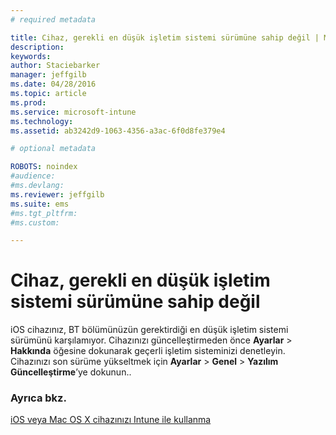 ```yaml
---
# required metadata

title: Cihaz, gerekli en düşük işletim sistemi sürümüne sahip değil | Microsoft Intune
description:
keywords:
author: Staciebarker
manager: jeffgilb
ms.date: 04/28/2016
ms.topic: article
ms.prod:
ms.service: microsoft-intune
ms.technology:
ms.assetid: ab3242d9-1063-4356-a3ac-6f0d8fe379e4

# optional metadata

ROBOTS: noindex
#audience:
#ms.devlang:
ms.reviewer: jeffgilb
ms.suite: ems
#ms.tgt_pltfrm:
#ms.custom:

---
```



# Cihaz, gerekli en düşük işletim sistemi sürümüne sahip değil

iOS cihazınız, BT bölümünüzün gerektirdiği en düşük işletim sistemi sürümünü karşılamıyor.  Cihazınızı güncelleştirmeden önce **Ayarlar** &gt; **Hakkında** öğesine dokunarak geçerli işletim sisteminizi denetleyin. Cihazınızı son sürüme yükseltmek için **Ayarlar** &gt; **Genel** &gt; **Yazılım Güncelleştirme**’ye dokunun..

### Ayrıca bkz.
[iOS veya Mac OS X cihazınızı Intune ile kullanma](using-your-ios-or-mac-os-x-device-with-intune.md)

<!--HONumber=May16_HO1-->


